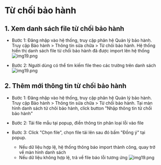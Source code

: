 # Từ chối bảo hành

## 1. Xem danh sách file từ chối bảo hành
- Bước 1: Đăng nhập vào hệ thống, truy cập phân hệ Quản lý bảo hành. Truy cập Bảo hành > Thông tin sửa chữa > Từ chôi bảo hành. Hệ thống hiển thị danh sách file từ chối bảo hành đã được import lên hệ thống
![img19.png](/img/tcbh/tcbh1.png)

- Bước 2: Người dùng có thể tìm kiếm file theo các trường trên danh sách
![img19.png](/img/tcbh/tcbh2.png)

## 2. Thêm mới thông tin từ chối bảo hành
- Bước 1: Đăng nhập vào hệ thống, truy cập phân hệ Quản lý bảo hành. Truy cập Bảo hành > Thông tin sửa chữa > Từ chối bảo hành. Tại màn hình danh sách từ chôi bảo hành, click button "Nhập thông tin từ chối bảo hành"

- Bước 2: Tải file mẫu tại popup, điền thông tin phân loại lỗi vào file

- Bước 3: Click "Chọn file", chọn file tải lên sau đó bấm "Đồng ý" tại popup. 
  - Nếu dữ liệu hợp lệ, hệ thống thông báo import thành công, quay trở về màn hình danh sách
  - Nếu dữ liệu không hợp lệ, trả về file báo lỗi tương ứng
![img19.png](/img/tcbh/tcbh3.png)